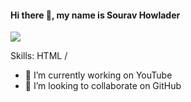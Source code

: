 #### Hi there 👋, my name is Sourav Howlader
![](https://media.licdn.com/dms/image/v2/C4E16AQFnq-tMuEHrwQ/profile-displaybackgroundimage-shrink_350_1400/profile-displaybackgroundimage-shrink_350_1400/0/1649145422304?e=1735171200&v=beta&t=tokGcwkiVQMyu_a0msfvxxBzYnLRDgKXqhytHFeTE_o)


Skills: HTML /

- 🔭 I’m currently working on YouTube 
- 👯 I’m looking to collaborate on GitHub 




